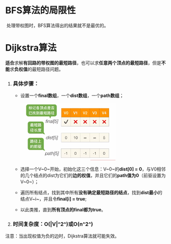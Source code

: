 # BFS算法的局限性

​		处理带权图时，BFS算法得出的结果就不是最优的。



# Dijkstra算法

​		**适合**求解**有回路的带权图的最短路径**，也可以求**任意两个顶点的最短路径**，但是**不能**求**负权值**的最短路径问题。

1. ### 具体步骤：

   - 设置一个**final数组**，一个**dist数组**，一个**path数组**；

     ![image-20250601203717831](images/image-20250601203717831.png)

   - 选择一个V~0~开始，初始化这三个信息：V~0~的**dist[0] = 0**，与V0相邻的几个结点的dist为它们的**边的权值**，并且它们的**path值为0**（前驱设置为V~0~）；

   - 遍历所有结点，找到其中所有**没有确定最短路径的结点**，找到**dist最小**的结点V~i~，并且令**final[i] = true**;
   - 以此类推，直到**所有顶点的final都为true**。

2. ### 时间复杂度：O(|V|^2^)或O(n^2^)

注意：当出现权值为负的边时，Dijkstra算法就可能失效。